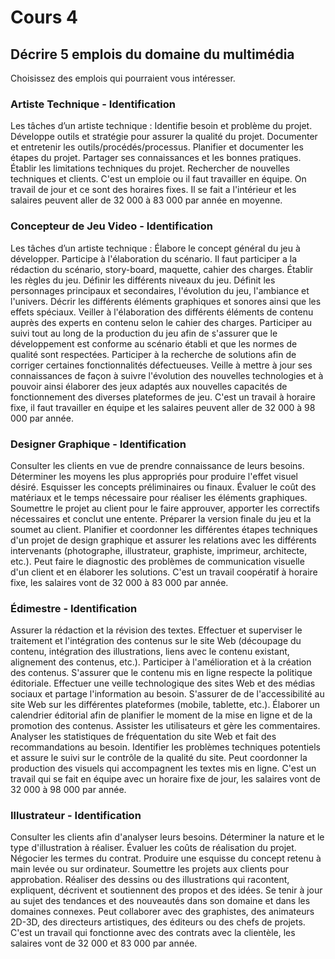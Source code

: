 # Cours 4
## Décrire 5 emplois du domaine du multimédia
Choisissez des emplois qui pourraient vous intéresser. 

### Artiste Technique - Identification
Les tâches d’un artiste technique :
Identifie besoin et problème du projet. Développe outils et stratégie pour assurer la qualité du projet. Documenter et entretenir les outils/procédés/processus. Planifier et documenter les étapes du projet. Partager ses connaissances et les bonnes pratiques. Établir les limitations techniques du projet. Rechercher de nouvelles techniques et clients. C'est un emploie ou il faut travailler en équipe. On travail de jour et ce sont des horaires fixes. Il se fait a l'intérieur et les salaires peuvent aller de 32 000 à 83 000 par année en moyenne.


### Concepteur de Jeu Video - Identification
Les tâches d’un artiste technique :
Élabore le concept général du jeu à développer. Participe à l'élaboration du scénario. Il faut participer a la rédaction du scénario, story-board, maquette, cahier des charges. Établir les règles du jeu. Définir les différents niveaux du jeu. Définit les personnages principaux et secondaires, l'évolution du jeu, l'ambiance et l'univers. Décrir les différents éléments graphiques et sonores ainsi que les effets spéciaux. Veiller à l'élaboration des différents éléments de contenu auprès des experts en contenu selon le cahier des charges. Participer au suivi tout au long de la production du jeu afin de s'assurer que le développement est conforme au scénario établi et que les normes de qualité sont respectées. Participer à la recherche de solutions afin de corriger certaines fonctionnalités défectueuses. Veille à mettre à jour ses connaissances de façon à suivre l'évolution des nouvelles technologies et à pouvoir ainsi élaborer des jeux adaptés aux nouvelles capacités de fonctionnement des diverses plateformes de jeu. C'est un travail à horaire fixe, il faut travailler en équipe et les salaires peuvent aller de 32 000 à 98 000 par année.

### Designer Graphique - Identification
Consulter les clients en vue de prendre connaissance de leurs besoins. Déterminer les moyens les plus appropriés pour produire l'effet visuel désiré. Esquisser les concepts préliminaires ou finaux. Évaluer le coût des matériaux et le temps nécessaire pour réaliser les éléments graphiques. Soumettre le projet au client pour le faire approuver,  apporter les correctifs nécessaires et conclut une entente. Préparer la version finale du jeu et la soumet au client. Planifier et coordonner les différentes étapes techniques d'un projet de design graphique et assurer les relations avec les différents intervenants (photographe, illustrateur, graphiste, imprimeur, architecte, etc.). Peut faire le diagnostic des problèmes de communication visuelle d'un client et en élaborer les solutions. C'est un travail coopératif à horaire fixe, les salaires vont de 32 000 à 83 000 par année.

### Édimestre - Identification
Assurer la rédaction et la révision des textes. Effectuer et superviser le traitement et l'intégration des contenus sur le site Web (découpage du contenu, intégration des illustrations, liens avec le contenu existant, alignement des contenus, etc.). Participer à l'amélioration et à la création des contenus. S'assurer que le contenu mis en ligne respecte la politique éditoriale. Effectuer une veille technologique des sites Web et des médias sociaux et partage l'information au besoin. S'assurer de de l'accessibilité au site Web sur les différentes plateformes (mobile, tablette, etc.). Élaborer un calendrier éditorial afin de planifier le moment de la mise en ligne et de la promotion des contenus. Assister les utilisateurs et gère les commentaires. Analyser les statistiques de fréquentation du site Web et fait des recommandations au besoin. Identifier les problèmes techniques potentiels et assure le suivi sur le contrôle de la qualité du site. Peut coordonner la production des visuels qui accompagnent les textes mis en ligne. C'est un travail qui se fait en équipe avec un horaire fixe de jour, les salaires vont de 32 000 à 98 000 par année.

### Illustrateur - Identification
Consulter les clients afin d'analyser leurs besoins. Déterminer la nature et le type d'illustration à réaliser. Évaluer les coûts de réalisation du projet. Négocier les termes du contrat. Produire une esquisse du concept retenu à main levée ou sur ordinateur. Soumettre les projets aux clients pour approbation. Réaliser des dessins ou des illustrations qui racontent, expliquent, décrivent et soutiennent des propos et des idées. Se tenir à jour au sujet des tendances et des nouveautés dans son domaine et dans les domaines connexes. Peut collaborer avec des graphistes, des animateurs 2D-3D, des directeurs artistiques, des éditeurs ou des chefs de projets. C'est un travail qui fonctionne avec des contrats avec la clientèle, les salaires vont de 32 000 et 83 000 par année.


